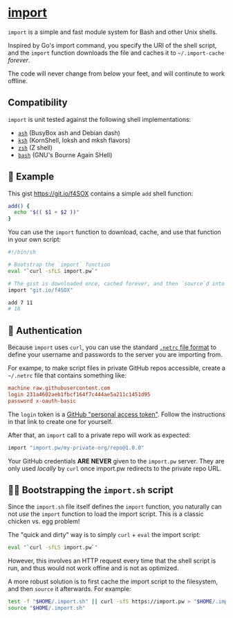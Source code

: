 # [import](https://import.pw)

`import` is a simple and fast module system for Bash and other Unix shells.

Inspired by Go's import command, you specify the URI of the shell script,
and the `import` function downloads the file and caches it to `~/.import-cache`
_forever_.

The code will never change from below your feet, and will continute to work
offline.


## Compatibility

`import` is unit tested against the following shell implementations:

 * [`ash`](https://en.wikipedia.org/wiki/Almquist_shell) (BusyBox ash and Debian dash)
 * [`ksh`](https://en.wikipedia.org/wiki/KornShell) (KornShell, loksh and mksh flavors)
 * [`zsh`](https://en.wikipedia.org/wiki/Z_shell) (Z shell)
 * [`bash`](https://en.wikipedia.org/wiki/Bash_(Unix_shell)) (GNU's Bourne Again SHell)


## 👋 Example

This gist https://git.io/f4SOX contains a simple `add` shell function:

```bash
add() {
  echo "$(( $1 + $2 ))"
}
```

You can use the `import` function to download, cache, and use that function in
your own script:

```bash
#!/bin/sh

# Bootstrap the `import` function
eval "`curl -sfLS import.pw`"

# The gist is downloaded once, cached forever, and then `source`d into your script
import "git.io/f4SOX"

add 7 11
# 18
```


## 🔑 Authentication

Because `import` uses `curl`, you can use the standard [`.netrc` file
format](https://ec.haxx.se/usingcurl-netrc.html) to define your username
and passwords to the server you are importing from.

For exampe, to make script files in private GitHub repos accessible, create a
`~/.netrc` file that contains something like:

```ini
machine raw.githubusercontent.com
login 231a4602aeb1fbcf164f7c444ae5a211c1451d95
password x-oauth-basic
```

The `login` token is a [GitHub "personal access token"](https://help.github.com/articles/creating-a-personal-access-token-for-the-command-line/).
Follow the instructions in that link to create one for yourself.

After that, an `import` call to a private repo will work as expected:

```bash
import "import.pw/my-private-org/repo@1.0.0"
```

Your GitHub credentials **ARE NEVER** given to the `import.pw` server.
They are only used _locally_ by `curl` once import.pw redirects to the
private repo URL.


## 🐔🥚 Bootstrapping the `import.sh` script

Since the `import.sh` file itself defines the `import` function, you naturally
can not _use_ the `import` function to load the import script. This is a classic
chicken vs. egg problem!

The "quick and dirty" way is to simply `curl` + `eval` the import script:

```bash
eval "`curl -sfLS import.pw`"
```

However, this involves an HTTP request every time that the shell script is run,
and thus would not work offine and is not as optimized.

A more robust solution is to first cache the import script to the
filesystem, and then `source` it afterwards. For example:

```bash
test -f "$HOME/.import.sh" || curl -sfS https://import.pw > "$HOME/.import.sh"
source "$HOME/.import.sh"
```
